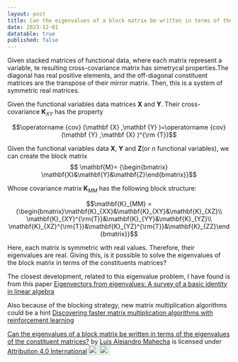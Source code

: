 ```yaml
---
layout: post
title: Can the eigenvalues of a block matrix be written in terms of the eigenvalues of the constituent matrices?
date: 2023-12-01
datatable: true
published: false
---
```


Given stacked matrices of functional data, where each matrix represent a variable, te resulting cross-covariance matrix has simetrycal properties.The diagonal has real positive elements, and the off-diagonal constituent matrices are the transpose of their mirror matrix. Then, this is a system of symmetric real matrices.

Given the functional variables data matrices $\mathbf {X}$ and $\mathbf {Y}$. Their cross-covariance $\mathbf{K}_{XY}$ has the property

$$\operatorname {cov} (\mathbf {X} ,\mathbf {Y} )=\operatorname {cov} (\mathbf {Y} ,\mathbf {X} )^{\rm {T}}$$

Given the functional variables data $\mathbf{X}$, $\mathbf{Y}$ and $\mathbf{Z}$(or $n$ functional variables), we can create the block matrix
$$ \mathbf{M}= {\begin{bmatrix} \mathbf{X}&\mathbf{Y}&\mathbf{Z}\end{bmatrix}}$$

Whose covariance matrix $\mathbf{K}_{MM}$ has the following block structure: 

$$\mathbf{K}_{MM} ={\begin{bmatrix}\mathbf{K}_{XX}&\mathbf{K}_{XY}&\mathbf{K}_{XZ}\\
\mathbf{K}_{XY}^{\rm{T}}&\mathbf{K}_{YY}&\mathbf{K}_{YZ}\\
\mathbf{K}_{XZ}^{\rm{T}}&\mathbf{K}_{YZ}^{\rm{T}}&\mathbf{K}_{ZZ}\end{bmatrix}}$$

Here, each matrix is symmetric with real values. Therefore, their eigenvalues are real. Giving this, is it possible to solve the eigenvalues of the block matrix in terms of the constituents matrices?

The closest development, related to this eigenvalue problem, I have found is from this paper [Eigenvectors from eigenvalues: A survey of a basic identity in linear algebra](https://arxiv.org/abs/1908.03795)

Also because of the blocking strategy, new matrix multiplication algorithms  could be a hint [Discovering faster matrix multiplication algorithms with reinforcement learning](https://www.nature.com/articles/s41586-022-05172-4) 

<p xmlns:cc="http://creativecommons.org/ns#" xmlns:dct="http://purl.org/dc/terms/"><a property="dct:title" rel="cc:attributionURL" href="https://lamahechag.github.io/eigen-block-matrix/">Can the eigenvalues of a block matrix be written in terms of the eigenvalues of the constituent matrices?</a> by <a rel="cc:attributionURL dct:creator" property="cc:attributionName" href="https://lamahechag.github.io/about/">Luis Alejandro Mahecha</a> is licensed under <a href="http://creativecommons.org/licenses/by/4.0/?ref=chooser-v1" target="_blank" rel="license noopener noreferrer" style="display:inline-block;">Attribution 4.0 International<img style="height:22px!important;margin-left:3px;vertical-align:text-bottom;" src="https://mirrors.creativecommons.org/presskit/icons/cc.svg?ref=chooser-v1"><img style="height:22px!important;margin-left:3px;vertical-align:text-bottom;" src="https://mirrors.creativecommons.org/presskit/icons/by.svg?ref=chooser-v1"></a></p>


